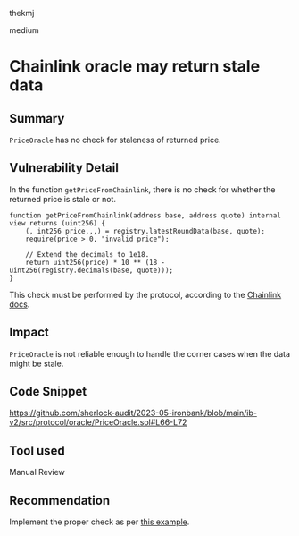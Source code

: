 thekmj

medium

# Chainlink oracle may return stale data

## Summary

`PriceOracle` has no check for staleness of returned price.

## Vulnerability Detail

In the function `getPriceFromChainlink`, there is no check for whether the returned price is stale or not.

```solidity
function getPriceFromChainlink(address base, address quote) internal view returns (uint256) {
    (, int256 price,,,) = registry.latestRoundData(base, quote);
    require(price > 0, "invalid price");

    // Extend the decimals to 1e18.
    return uint256(price) * 10 ** (18 - uint256(registry.decimals(base, quote)));
}
```

This check must be performed by the protocol, according to the [Chainlink docs](https://docs.chain.link/data-feeds/historical-data#getrounddata-return-values).

## Impact

`PriceOracle` is not reliable enough to handle the corner cases when the data might be stale.

## Code Snippet

https://github.com/sherlock-audit/2023-05-ironbank/blob/main/ib-v2/src/protocol/oracle/PriceOracle.sol#L66-L72

## Tool used

Manual Review

## Recommendation

Implement the proper check as per [this example](https://github.com/cryptexfinance/contracts/blob/master/contracts/oracles/ChainlinkOracle.sol#L58-L65).
